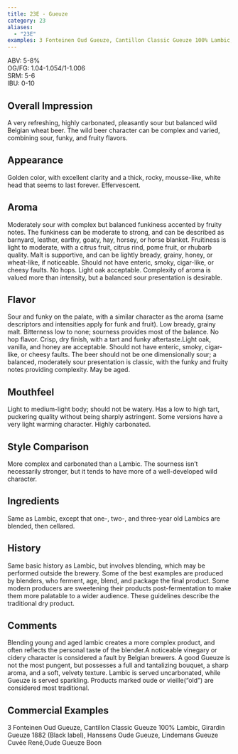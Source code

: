 ```yaml
---
title: 23E - Gueuze
category: 23
aliases: 
  - "23E"
examples: 3 Fonteinen Oud Gueuze, Cantillon Classic Gueuze 100% Lambic, Girardin Gueuze 1882 (Black label), Hanssens Oude Gueuze, Lindemans Gueuze Cuvée René,Oude Gueuze Boon
---
```


ABV: 5-8%  
OG/FG: 1.04-1.054/1-1.006  
SRM: 5-6  
IBU: 0-10

## Overall Impression
A very refreshing, highly carbonated, pleasantly sour but balanced wild Belgian wheat beer. The wild beer character can be complex and varied, combining sour, funky, and fruity flavors.

## Appearance
Golden color, with excellent clarity and a thick, rocky, mousse-like, white head that seems to last forever. Effervescent.

## Aroma
Moderately sour with complex but balanced funkiness accented by fruity notes. The funkiness can be moderate to strong, and can be described as barnyard, leather, earthy, goaty, hay, horsey, or horse blanket. Fruitiness is light to moderate, with a citrus fruit, citrus rind, pome fruit, or rhubarb quality. Malt is supportive, and can be lightly bready, grainy, honey, or wheat-like, if noticeable. Should not have enteric, smoky, cigar-like, or cheesy faults. No hops. Light oak acceptable. Complexity of aroma is valued more than intensity, but a balanced sour presentation is desirable.

## Flavor
Sour and funky on the palate, with a similar character as the aroma (same descriptors and intensities apply for funk and fruit). Low bready, grainy malt. Bitterness low to none; sourness provides most of the balance. No hop flavor. Crisp, dry finish, with a tart and funky aftertaste.Light oak, vanilla, and honey are acceptable. Should not have enteric, smoky, cigar-like, or cheesy faults. The beer should not be one dimensionally sour; a balanced, moderately sour presentation is classic, with the funky and fruity notes providing complexity. May be aged.

## Mouthfeel
Light to medium-light body; should not be watery. Has a low to high tart, puckering quality without being sharply astringent. Some versions have a very light warming character. Highly carbonated.

## Style Comparison
More complex and carbonated than a Lambic. The sourness isn’t necessarily stronger, but it tends to have more of a well-developed wild character.

## Ingredients
Same as Lambic, except that one-, two-, and three-year old Lambics are blended, then cellared.

## History
Same basic history as Lambic, but involves blending, which may be performed outside the brewery. Some of the best examples are produced by blenders, who ferment, age, blend, and package the final product. Some modern producers are sweetening their products post-fermentation to make them more palatable to a wider audience. These guidelines describe the traditional dry product.

## Comments
Blending young and aged lambic creates a more complex product, and often reflects the personal taste of the blender.A noticeable vinegary or cidery character is considered a fault by Belgian brewers. A good Gueuze is not the most pungent, but possesses a full and tantalizing bouquet, a sharp aroma, and a soft, velvety texture. Lambic is served uncarbonated, while Gueuze is served sparkling. Products marked oude or vieille(“old”) are considered most traditional.

## Commercial Examples
3 Fonteinen Oud Gueuze, Cantillon Classic Gueuze 100% Lambic, Girardin Gueuze 1882 (Black label), Hanssens Oude Gueuze, Lindemans Gueuze Cuvée René,Oude Gueuze Boon
